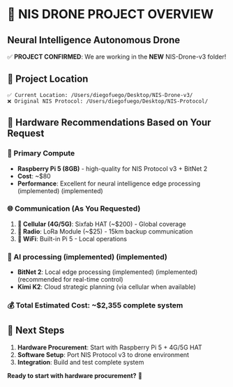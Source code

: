 # 🚁 NIS DRONE PROJECT OVERVIEW
## Neural Intelligence Autonomous Drone

✅ **PROJECT CONFIRMED**: We are working in the **NEW** NIS-Drone-v3 folder!

## 📍 Project Location
```
✅ Current Location: /Users/diegofuego/Desktop/NIS-Drone-v3/
❌ Original NIS Protocol: /Users/diegofuego/Desktop/NIS-Protocol/
```

## 🎯 Hardware Recommendations Based on Your Request

### **🧠 Primary Compute**
- **Raspberry Pi 5 (8GB)** - high-quality for NIS Protocol v3 + BitNet 2
- **Cost**: ~$80
- **Performance**: Excellent for neural intelligence edge processing (implemented) (implemented)

### **🌐 Communication (As You Requested)**
1. **📱 Cellular (4G/5G)**: Sixfab HAT (~$200) - Global coverage
2. **📡 Radio**: LoRa Module (~$25) - 15km backup communication  
3. **📶 WiFi**: Built-in Pi 5 - Local operations

### **🤖 AI processing (implemented) (implemented)**
- **BitNet 2**: Local edge processing (implemented) (implemented) (recommended for real-time control)
- **Kimi K2**: Cloud strategic planning (via cellular when available)

### **💰 Total Estimated Cost**: ~$2,355 complete system

## 🚀 Next Steps
1. **Hardware Procurement**: Start with Raspberry Pi 5 + 4G/5G HAT
2. **Software Setup**: Port NIS Protocol v3 to drone environment
3. **Integration**: Build and test complete system

**Ready to start with hardware procurement?** 🛒 